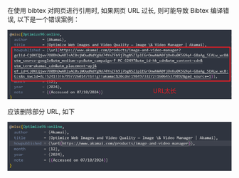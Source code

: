 
在使用 bibtex 对网页进行引用时, 如果网页 URL 过长, 则可能导致 Bibtex 编译错误, 以下是一个错误案例：

![](https://raw.githubusercontent.com/Nekasu/Blog_pics/main/20240710112741.png)

应该删除部分 URL, 如下

![](https://raw.githubusercontent.com/Nekasu/Blog_pics/main/20240710112811.png)